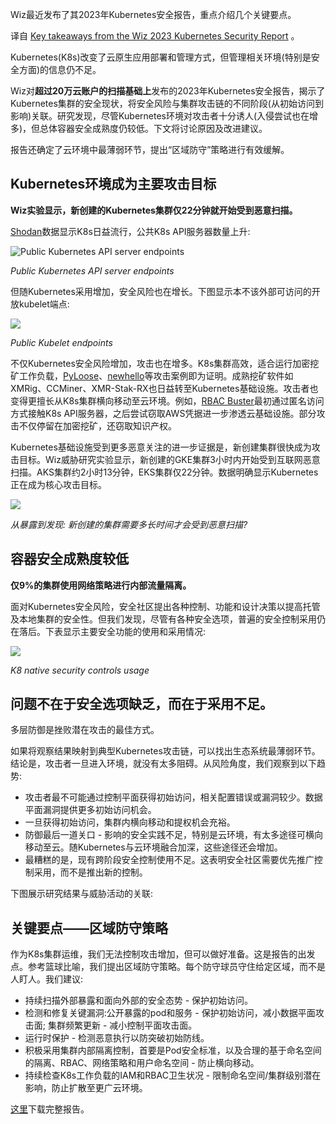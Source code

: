 <!-- 
# Wiz 2023年Kubernetes安全报告的关键要点
https://www.datocms-assets.com/75231/1699451961-k8s-report-blog-cover.png?dpr=0.5&fm=webp
 -->

Wiz最近发布了其2023年Kubernetes安全报告，重点介绍几个关键要点。

译自 [Key takeaways from the Wiz 2023 Kubernetes Security Report](https://www.wiz.io/blog/key-takeaways-from-the-wiz-2023-kubernetes-security-report) 。

Kubernetes(K8s)改变了云原生应用部署和管理方式，但管理相关环境(特别是安全方面)的信息仍不足。

Wiz对**超过20万云账户的扫描基础上**发布的2023年Kubernetes安全报告，揭示了Kubernetes集群的安全现状，将安全风险与集群攻击链的不同阶段(从初始访问到影响)关联。研究发现，尽管Kubernetes环境对攻击者十分诱人(入侵尝试也在增多)，但总体容器安全成熟度仍较低。下文将讨论原因及改进建议。

报告还确定了云环境中最薄弱环节，提出“区域防守”策略进行有效缓解。

## Kubernetes环境成为主要攻击目标

**Wiz实验显示，新创建的Kubernetes集群仅22分钟就开始受到恶意扫描。**

[Shodan](https://trends.shodan.io/)数据显示K8s日益流行，公共K8s API服务器数量上升:

![Public Kubernetes API server endpoints](https://www.datocms-assets.com/75231/1699470355-kubernetes-adoption-continues-to-soar.png?fm=webp)

*Public Kubernetes API server endpoints*

但随Kubernetes采用增加，安全风险也在增长。下图显示本不该外部可访问的开放kubelet端点:

![](https://www.datocms-assets.com/75231/1699470300-public-kubelet-endpoints-are-also-on-the-rise.png?fm=webp)

*Public Kubelet endpoints*

不仅Kubernetes安全风险增加，攻击也在增多。K8s集群高效，适合运行加密挖矿工作负载，[PyLoose](https://www.wiz.io/blog/pyloose-first-python-based-fileless-attack-on-cloud-workloads)、[newhello](https://www.wiz.io/blog/cryptojacking-attacks-summer-2023)等攻击案例即为证明。成熟挖矿软件如XMRig、CCMiner、XMR-Stak-RX也日益转至Kubernetes基础设施。攻击者也变得更擅长从K8s集群横向移动至云环境。例如，[RBAC Buster](https://blog.aquasec.com/leveraging-kubernetes-rbac-to-backdoor-clusters)最初通过匿名访问方式接触K8s API服务器，之后尝试窃取AWS凭据进一步渗透云基础设施。部分攻击不仅停留在加密挖矿，还窃取知识产权。

Kubernetes基础设施受到更多恶意关注的进一步证据是，新创建集群很快成为攻击目标。Wiz威胁研究实验显示，新创建的GKE集群3小时内开始受到互联网恶意扫描。AKS集群约2小时13分钟，EKS集群仅22分钟。数据明确显示Kubernetes正在成为核心攻击目标。

![](https://www.datocms-assets.com/75231/1699470366-from-exposure-to-discovery-how-long-does-it-take-for-a-newly-created-cluster-to-get-malicious-scans.png?fm=webp)

*从暴露到发现: 新创建的集群需要多长时间才会受到恶意扫描?*

## 容器安全成熟度较低

**仅9%的集群使用网络策略进行内部流量隔离。**

面对Kubernetes安全风险，安全社区提出各种控制、功能和设计决策以提高托管及本地集群的安全性。但我们发现，尽管有各种安全选项，普遍的安全控制采用仍在落后。下表显示主要安全功能的使用和采用情况:

![](https://www.datocms-assets.com/75231/1699470374-despite-rise-in-attacks-k8-native-security-controls-usage-remains-low.png?fm=webp)

*K8 native security controls usage*

## 问题不在于安全选项缺乏，而在于采用不足。

多层防御是挫败潜在攻击的最佳方式。

如果将观察结果映射到典型Kubernetes攻击链，可以找出生态系统最薄弱环节。结论是，攻击者一旦进入环境，就没有太多阻碍。从风险角度，我们观察到以下趋势:

- 攻击者最不可能通过控制平面获得初始访问，相关配置错误或漏洞较少。数据平面漏洞提供更多初始访问机会。
- 一旦获得初始访问，集群内横向移动和提权机会充裕。
- 防御最后一道关口 - 影响的安全实践不足，特别是云环境，有太多途径可横向移动至云。随Kubernetes与云环境融合加深，这些途径还会增加。
- 最糟糕的是，现有跨阶段安全控制使用不足。这表明安全社区需要优先推广控制采用，而不是推出新的控制。

下图展示研究结果与威胁活动的关联:

## 关键要点——区域防守策略

作为K8s集群运维，我们无法控制攻击增加，但可以做好准备。这是报告的出发点。参考篮球比喻，我们提出区域防守策略。每个防守球员守住给定区域，而不是人盯人。我们建议:

- 持续扫描外部暴露和面向外部的安全态势 - 保护初始访问。
- 检测和修复关键漏洞:公开暴露的pod和服务 - 保护初始访问，减小数据平面攻击面; 集群频繁更新 - 减小控制平面攻击面。
- 运行时保护 - 检测恶意执行以防突破初始防线。
- 积极采用集群内部隔离控制，首要是Pod安全标准，以及合理的基于命名空间的隔离、RBAC、网络策略和用户命名空间 - 防止横向移动。
- 持续检查K8s工作负载的IAM和RBAC卫生状况 - 限制命名空间/集群级别潜在影响，防止扩散至更广云环境。

[这里](https://www.wiz.io/lp/the-2023-kubernetes-security-report)下载完整报告。